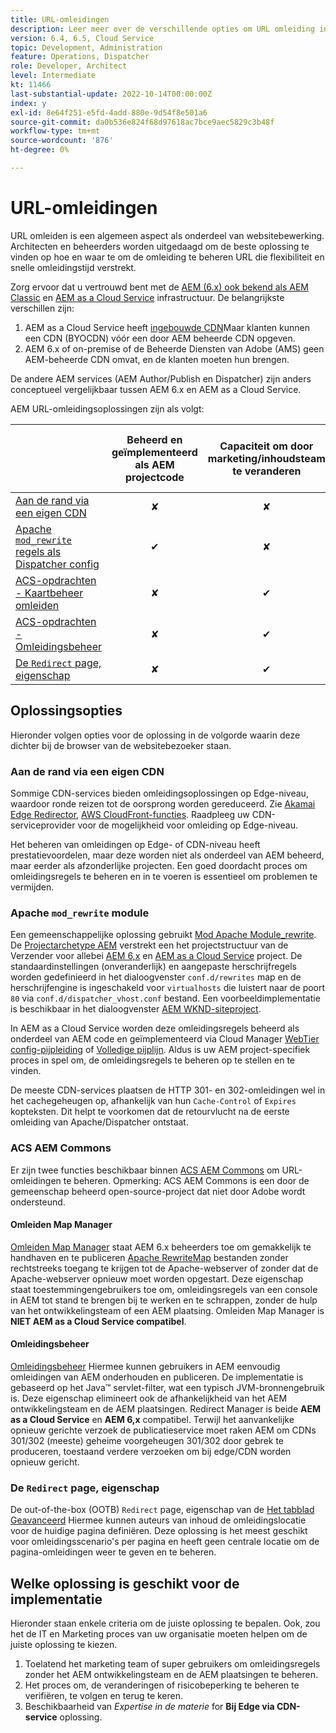 ```yaml
---
title: URL-omleidingen
description: Leer meer over de verschillende opties om URL omleiding in AEM uit te voeren.
version: 6.4, 6.5, Cloud Service
topic: Development, Administration
feature: Operations, Dispatcher
role: Developer, Architect
level: Intermediate
kt: 11466
last-substantial-update: 2022-10-14T00:00:00Z
index: y
exl-id: 8e64f251-e5fd-4add-880e-9d54f8e501a6
source-git-commit: da0b536e824f68d97618ac7bce9aec5829c3b48f
workflow-type: tm+mt
source-wordcount: '876'
ht-degree: 0%

---
```


# URL-omleidingen

URL omleiden is een algemeen aspect als onderdeel van websitebewerking. Architecten en beheerders worden uitgedaagd om de beste oplossing te vinden op hoe en waar te om de omleiding te beheren URL die flexibiliteit en snelle omleidingstijd verstrekt.

Zorg ervoor dat u vertrouwd bent met de [AEM (6.x) ook bekend als AEM Classic](https://experienceleague.adobe.com/docs/experience-manager-learn/dispatcher-tutorial/chapter-2.html#the-%E2%80%9Clegacy%E2%80%9D-setup) en [AEM as a Cloud Service](https://experienceleague.adobe.com/docs/experience-manager-cloud-service/content/overview/architecture.html#runtime-architecture) infrastructuur. De belangrijkste verschillen zijn:

1. AEM as a Cloud Service heeft [ingebouwde CDN](https://experienceleague.adobe.com/docs/experience-manager-cloud-service/content/implementing/content-delivery/cdn.html)Maar klanten kunnen een CDN (BYOCDN) vóór een door AEM beheerde CDN opgeven.
1. AEM 6.x of on-premise of de Beheerde Diensten van Adobe (AMS) geen AEM-beheerde CDN omvat, en de klanten moeten hun brengen.

De andere AEM services (AEM Author/Publish en Dispatcher) zijn anders conceptueel vergelijkbaar tussen AEM 6.x en AEM as a Cloud Service.

AEM URL-omleidingsoplossingen zijn als volgt:

|  | Beheerd en geïmplementeerd als AEM projectcode | Capaciteit om door marketing/inhoudsteam te veranderen | AEM als compatibel met Cloud Service | Waar uitvoering in omleiding plaatsvindt |
|---------------------------------------------------|:-----------------------:|:---------------------:|:---------------------:| :---------------------:|
| [Aan de rand via een eigen CDN](#at-edge-via-bring-your-own-cdn) | ✘ | ✘ | ✔ | Rand/CDN |
| [Apache `mod_rewrite` regels als Dispatcher config ](#apache-mod_rewrite-module) | ✔ | ✘ | ✔ | Dispatcher |
| [ACS-opdrachten - Kaartbeheer omleiden](#redirect-map-manager) | ✘ | ✔ | ✘ | Dispatcher |
| [ACS-opdrachten - Omleidingsbeheer](#redirect-manager) | ✘ | ✔ | ✔ | AEM |
| [De `Redirect` page, eigenschap](#the-redirect-page-property) | ✘ | ✔ | ✔ | AEM |


## Oplossingsopties

Hieronder volgen opties voor de oplossing in de volgorde waarin deze dichter bij de browser van de websitebezoeker staan.

### Aan de rand via een eigen CDN

Sommige CDN-services bieden omleidingsoplossingen op Edge-niveau, waardoor ronde reizen tot de oorsprong worden gereduceerd. Zie [Akamai Edge Redirector](https://techdocs.akamai.com/cloudlets/docs/what-edge-redirector), [AWS CloudFront-functies](https://docs.aws.amazon.com/AmazonCloudFront/latest/DeveloperGuide/cloudfront-functions.html). Raadpleeg uw CDN-serviceprovider voor de mogelijkheid voor omleiding op Edge-niveau.

Het beheren van omleidingen op Edge- of CDN-niveau heeft prestatievoordelen, maar deze worden niet als onderdeel van AEM beheerd, maar eerder als afzonderlijke projecten. Een goed doordacht proces om omleidingsregels te beheren en in te voeren is essentieel om problemen te vermijden.


### Apache `mod_rewrite` module

Een gemeenschappelijke oplossing gebruikt [Mod Apache Module_rewrite](https://httpd.apache.org/docs/current/mod/mod_rewrite.html). De [Projectarchetype AEM](https://github.com/adobe/aem-project-archetype) verstrekt een het projectstructuur van de Verzender voor allebei [AEM 6,x](https://github.com/adobe/aem-project-archetype/tree/develop/src/main/archetype/dispatcher.ams#file-structure) en [AEM as a Cloud Service](https://github.com/adobe/aem-project-archetype/tree/develop/src/main/archetype/dispatcher.cloud#file-structure) project. De standaardinstellingen (onveranderlijk) en aangepaste herschrijfregels worden gedefinieerd in het dialoogvenster `conf.d/rewrites` map en de herschrijfengine is ingeschakeld voor `virtualhosts` die luistert naar de poort `80` via `conf.d/dispatcher_vhost.conf` bestand. Een voorbeeldimplementatie is beschikbaar in het dialoogvenster [AEM WKND-siteproject](https://github.com/adobe/aem-guides-wknd/tree/main/dispatcher/src/conf.d/rewrites).

In AEM as a Cloud Service worden deze omleidingsregels beheerd als onderdeel van AEM code en geïmplementeerd via Cloud Manager [WebTier config-pijpleiding](https://experienceleague.adobe.com/docs/experience-manager-cloud-service/content/implementing/using-cloud-manager/cicd-pipelines/introduction-ci-cd-pipelines.html#web-tier-config-pipelines) of [Volledige pijplijn](https://experienceleague.adobe.com/docs/experience-manager-cloud-service/content/implementing/using-cloud-manager/cicd-pipelines/introduction-ci-cd-pipelines.html#full-stack-pipeline). Aldus is uw AEM project-specifiek proces in spel om, de omleidingsregels te beheren op te stellen en te vinden.

De meeste CDN-services plaatsen de HTTP 301- en 302-omleidingen wel in het cachegeheugen op, afhankelijk van hun `Cache-Control` of `Expires` kopteksten. Dit helpt te voorkomen dat de retourvlucht na de eerste omleiding van Apache/Dispatcher ontstaat.


### ACS AEM Commons

Er zijn twee functies beschikbaar binnen [ACS AEM Commons](https://adobe-consulting-services.github.io/acs-aem-commons/) om URL-omleidingen te beheren. Opmerking: ACS AEM Commons is een door de gemeenschap beheerd open-source-project dat niet door Adobe wordt ondersteund.

#### Omleiden Map Manager

[Omleiden Map Manager](https://adobe-consulting-services.github.io/acs-aem-commons/features/redirect-map-manager/index.html) staat AEM 6.x beheerders toe om gemakkelijk te handhaven en te publiceren [Apache RewriteMap](https://httpd.apache.org/docs/2.4/rewrite/rewritemap.html) bestanden zonder rechtstreeks toegang te krijgen tot de Apache-webserver of zonder dat de Apache-webserver opnieuw moet worden opgestart. Deze eigenschap staat toestemmingengebruikers toe om, omleidingsregels van een console in AEM tot stand te brengen bij te werken en te schrappen, zonder de hulp van het ontwikkelingsteam of een AEM plaatsing. Omleiden Map Manager is **NIET AEM as a Cloud Service compatibel**.

#### Omleidingsbeheer

[Omleidingsbeheer](https://adobe-consulting-services.github.io/acs-aem-commons/features/redirect-manager/index.html) Hiermee kunnen gebruikers in AEM eenvoudig omleidingen van AEM onderhouden en publiceren. De implementatie is gebaseerd op het Java™ servlet-filter, wat een typisch JVM-bronnengebruik is. Deze eigenschap elimineert ook de afhankelijkheid van het AEM ontwikkelingsteam en de AEM plaatsingen. Redirect Manager is beide **AEM as a Cloud Service** en **AEM 6,x** compatibel. Terwijl het aanvankelijke opnieuw gerichte verzoek de publicatieservice moet raken AEM om CDNs 301/302 (meeste) geheime voorgeheugen 301/302 door gebrek te produceren, toestaand verdere verzoeken om bij edge/CDN worden opnieuw gericht.

### De `Redirect` page, eigenschap

De out-of-the-box (OOTB) `Redirect` page, eigenschap van de [Het tabblad Geavanceerd](https://experienceleague.adobe.com/docs/experience-manager-cloud-service/content/sites/authoring/fundamentals/page-properties.html#advanced) Hiermee kunnen auteurs van inhoud de omleidingslocatie voor de huidige pagina definiëren. Deze oplossing is het meest geschikt voor omleidingsscenario&#39;s per pagina en heeft geen centrale locatie om de pagina-omleidingen weer te geven en te beheren.

## Welke oplossing is geschikt voor de implementatie

Hieronder staan enkele criteria om de juiste oplossing te bepalen. Ook, zou het de IT en Marketing proces van uw organisatie moeten helpen om de juiste oplossing te kiezen.

1. Toelatend het marketing team of super gebruikers om omleidingsregels zonder het AEM ontwikkelingsteam en de AEM plaatsingen te beheren.
1. Het proces om, de veranderingen of risicobeperking te beheren te verifiëren, te volgen en terug te keren.
1. Beschikbaarheid van _Expertise in de materie_ for **Bij Edge via CDN-service** oplossing.
